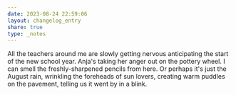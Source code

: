 ```yaml
---
date: 2023-08-24 22:59:06
layout: changelog_entry
share: true
type: _notes
---
```

All the teachers around me are slowly getting nervous anticipating the start of the new school year. Anja's taking her anger out on the pottery wheel. I can smell the freshly-sharpened pencils from here. Or perhaps it's just the August rain, wrinkling the foreheads of sun lovers, creating warm puddles on the pavement, telling us it went by in a blink. 
